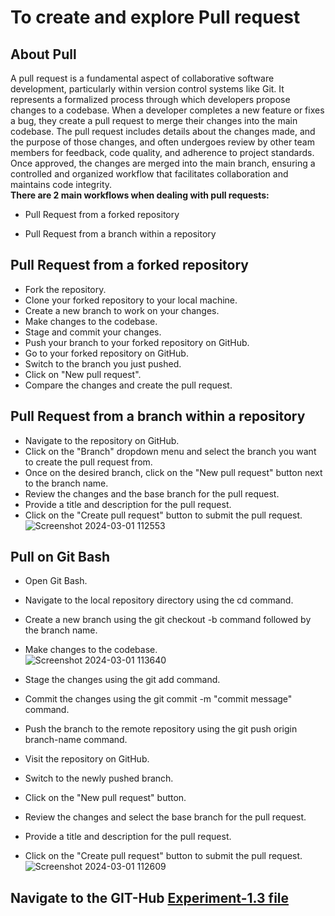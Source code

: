# To create and explore Pull request
## About Pull 
A pull request is a fundamental aspect of collaborative software development, particularly within version control systems like Git. It represents a formalized process through which developers propose changes to a codebase. When a developer completes a new feature or fixes a bug, they create a pull request to merge their changes into the main codebase. The pull request includes details about the changes made, and the purpose of those changes, and often undergoes review by other team members for feedback, code quality, and adherence to project standards. Once approved, the changes are merged into the main branch, ensuring a controlled and organized workflow that facilitates collaboration and maintains code integrity.<br>
**There are 2 main workflows when dealing with pull requests:**

- Pull Request from a forked repository

- Pull Request from a branch within a repository
## Pull Request from a forked repository
- Fork the repository.
- Clone your forked repository to your local machine.
- Create a new branch to work on your changes.
- Make changes to the codebase.
- Stage and commit your changes.
- Push your branch to your forked repository on GitHub.
- Go to your forked repository on GitHub.
- Switch to the branch you just pushed.
- Click on "New pull request".
- Compare the changes and create the pull request.
## Pull Request from a branch within a repository
- Navigate to the repository on GitHub.
- Click on the "Branch" dropdown menu and select the branch you want to create the pull request from.
- Once on the desired branch, click on the "New pull request" button next to the branch name.
- Review the changes and the base branch for the pull request.
- Provide a title and description for the pull request.
- Click on the "Create pull request" button to submit the pull request.
![Screenshot 2024-03-01 112553](https://github.com/Sushantjha1236/Semster-4_Practicals/assets/113833084/13910287-ad86-4d7f-aca7-1da498ee21e7)

## Pull on Git Bash
- Open Git Bash.
- Navigate to the local repository directory using the cd command.
- Create a new branch using the git checkout -b command followed by the branch name.
- Make changes to the codebase.<br>
  ![Screenshot 2024-03-01 113640](https://github.com/Sushantjha1236/Semster-4_Practicals/assets/113833084/6a10a775-b832-41d0-8a27-5dd03e16cfbb)

- Stage the changes using the git add command.
- Commit the changes using the git commit -m "commit message" command.
- Push the branch to the remote repository using the git push origin branch-name command.
- Visit the repository on GitHub.
- Switch to the newly pushed branch.
- Click on the "New pull request" button.
- Review the changes and select the base branch for the pull request.
- Provide a title and description for the pull request.
- Click on the "Create pull request" button to submit the pull request.
![Screenshot 2024-03-01 112609](https://github.com/Sushantjha1236/Semster-4_Practicals/assets/113833084/30a42d1e-82c2-448e-912a-99c9e0e4b456)
## Navigate to the GIT-Hub [Experiment-1.3 file](https://github.com/Sushantjha1236/Semster-4_Practicals/blob/main/Git%20and%20Git-Hub/Git%26Git_Hub-Exp-3/Git_Experiment1.3.pdf)
